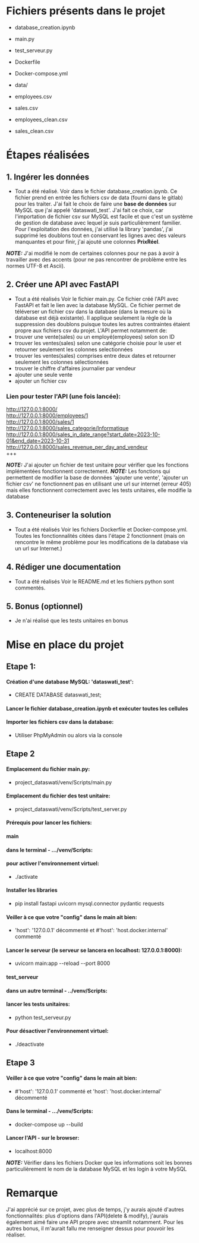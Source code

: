 # Fichiers présents dans le projet
- database_creation.ipynb
- main.py
- test_serveur.py
- Dockerfile
- Docker-compose.yml
   
- data/
-   employees.csv
-   sales.csv
-   employees_clean.csv
-   sales_clean.csv 


# Étapes réalisées
## 1. Ingérer les données
- Tout a été réalisé.
Voir dans le fichier database_creation.ipynb. Ce fichier prend en entrée les fichiers csv de data (fourni dans le gitlab) pour les traiter.
J'ai fait le choix de faire une **base de données** sur MySQL que j'ai appelé 'dataswati_test'. J'ai fait ce choix, car l'importation de fichier csv sur MySQL est facile et que c'est un système de gestion de database avec lequel je suis particulièrement familier.
Pour l'exploitation des données, j'ai utilisé la library 'pandas', j'ai supprimé les doublons tout en conservant les lignes avec des valeurs manquantes et pour finir, j'ai ajouté une colonnes **PrixRéel**.

**_NOTE:_** J'ai modifié le nom de certaines colonnes pour ne pas à avoir à travailler avec des accents (pour ne pas rencontrer de problème entre les normes UTF-8 et Ascii).

## 2. Créer une API avec FastAPI
- Tout a été réalisés
Voir le fichier main.py. Ce fichier créé l'API avec FastAPI et fait le lien avec la database MySQL.
Ce fichier permet de téléverser un fichier csv dans la database (dans la mesure où la database est déjà existante). Il applique seulement la règle de la suppression des doublons puisque toutes les autres contraintes étaient propre aux fichiers csv du projet.
L'API permet notamment de:
- trouver une vente(sales) ou un employé(employees) selon son ID
- trouver les ventes(sales) selon une catégorie choisie pour le user et retourner seulement les colonnes selectionnées
- trouver les ventes(sales) comprises entre deux dates et retourner seulement les colonnes sélectionnées
- trouver le chiffre d'affaires journalier par vendeur
- ajouter une seule vente
- ajouter un fichier csv

### Lien pour tester l'API (une fois lancée):
http://127.0.0.1:8000/ <br>
http://127.0.0.1:8000/employees/1 <br>
http://127.0.0.1:8000/sales/1 <br>
http://127.0.0.1:8000/sales_categorie/Informatique <br>
http://127.0.0.1:8000/sales_in_date_range?start_date=2023-10-01&end_date=2023-10-31 <br>
http://127.0.0.1:8000/sales_revenue_per_day_and_vendeur <br>
+++

**_NOTE:_** J'ai ajouter un fichier de test unitaire pour vérifier que les fonctions implémentées fonctionnent correctement.
**_NOTE:_** Les fonctions qui permettent de modifier la base de données 'ajouter une vente', 'ajouter un fichier csv' ne fonctionnent pas en utilisant une url sur internet (erreur 405) mais elles fonctionnent correctement avec les tests unitaires, elle modifie la database

## 3. Conteneuriser la solution
- Tout a été réalisés
Voir les fichiers Dockerfile et Docker-compose.yml. Toutes les fonctionnalités citées dans l'étape 2 fonctionnent (mais on rencontre le même problème pour les modifications de la database via un url sur Internet.)

## 4. Rédiger une documentation
- Tout a été réalisés
Voir le README.md et les fichiers python sont commentés.

## 5. Bonus (optionnel)
- Je n'ai réalisé que les tests unitaires en bonus

# Mise en place du projet
## Etape 1:
#### Création d'une database MySQL: 'dataswati_test': <br>
 - CREATE DATABASE dataswati_test; <br>
#### Lancer le fichier database_creation.ipynb et exécuter toutes les cellules <br>
####  Importer les fichiers csv dans la database: <br>
 - Utiliser PhpMyAdmin ou alors via la console <br>

## Etape 2
#### Emplacement du fichier main.py: <br>
 - project_dataswati/venv/Scripts/main.py<br>
#### Emplacement du fichier des test unitaire:<br>
 - project_dataswati/venv/Scripts/test_server.py<br>
#### Prérequis pour lancer les fichiers:<br>
#### main<br>
#### dans le terminal - .../venv/Scripts:<br>
#### pour activer l'environnement virtuel:<br>
 - ./activate<br>
#### Installer les libraries<br>
 - pip install fastapi uvicorn mysql.connector pydantic requests<br>
#### Veiller à ce que votre "config" dans le main ait bien:
 - 'host': '127.0.0.1' décommenté et #'host': 'host.docker.internal' commenté
#### Lancer le serveur (le serveur se lancera en localhost: 127.0.0.1:8000):<br>
 - uvicorn main:app --reload --port 8000<br>
#### test_serveur<br>
#### dans un autre terminal - ../venv/Scripts:<br>
#### lancer les tests unitaires:<br>
 - python test_serveur.py<br>
#### Pour désactiver l'environnement virtuel:<br>
 - ./deactivate<br>

## Etape 3
#### Veiller à ce que votre "config" dans le main ait bien:
 - #'host': '127.0.0.1' commenté et 'host': 'host.docker.internal' décommenté
#### Dans le terminal - .../venv/Scripts:<br>
 - docker-compose up --build<br>
#### Lancer l'API - sur le browser:<br>
 - localhost:8000<br>

**_NOTE:_** Vérifier dans les fichiers Docker que les informations soit les bonnes particulièrement le nom de la database MySQL et les login à votre MySQL

# Remarque
J'ai apprécié sur ce projet, avec plus de temps, j'y aurais ajouté d'autres fonctionnalités: plus d'options dans l'API(delete & modify), j'aurais également aimé faire une API propre avec streamlit notamment.
Pour les autres bonus, il m'aurait fallu me renseigner dessus pour pouvoir les réaliser.


